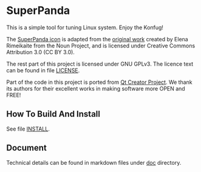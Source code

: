 # SuperPanda

This is a simple tool for tuning Linux system. Enjoy the Konfug!

The [SuperPanda icon](./Icons/SuperPanda.png) is adapted from the [original work](https://thenounproject.com/elena.rimeikaite/collection/panda/?i=433972) created by Elena Rimeikaite from the Noun Project, and is licensed under Creative Commons Attribution 3.0 (CC BY 3.0).

The rest part of this project is licensed under GNU GPLv3. The licence text can be found in file [LICENSE](./LICENSE).

Part of the code in this project is ported from [Qt Creator Project](https://code.qt.io/cgit/qt-creator/). We thank its authors for their excellent works in making software more OPEN and FREE!


## How To Build And Install

See file [INSTALL](./INSTALL).


## Document

Technical details can be found in markdown files under [doc](./doc) directory.